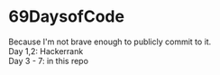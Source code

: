 # 69DaysofCode
Because I'm not brave enough to publicly commit to it. <br>
Day 1,2: Hackerrank <br>
Day 3 - 7: in this repo